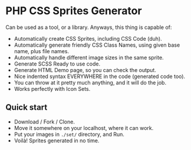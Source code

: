 PHP CSS Sprites Generator
===

Can be used as a tool, or a library. Anyways, this thing is capable of:

+ Automatically create CSS Sprites, including CSS Code (duh).
+ Automatically generate friendly CSS Class Names, using given base name, plus file names.
+ Automatically handle different image sizes in the same sprite.
+ Generate SCSS Ready to use code.
+ Generate HTML Demo page, so you can check the output.
+ Nice indented syntax EVERYWHERE in the code (generated code too).
+ You can throw at it pretty much anything, and it will do the job.
+ Works perfectly with Icon Sets.


## Quick start

+ Download / Fork / Clone.
+ Move it somewhere on your localhost, where it can work.
+ Put your images in `./set/` directory, and Run.
+ Voilà! Sprites generated in no time.
